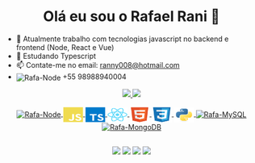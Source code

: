 <h1 align="center">Olá eu sou o Rafael Rani 👋</h1>

- 🔭 Atualmente trabalho com tecnologias javascript no backend e frontend (Node, React e Vue)
- 🌱 Estudando Typescript
- 📫 Contate-me no email: ranny008@hotmail.com
- <img align="center" alt="Rafa-Node" height="20" width="20" src="https://cdn-icons-png.flaticon.com/512/5968/5968841.png"> +55 98988940004

<div align="center">
  <a href="https://github.com/rafaballerini">
  <img height="180em" src="https://github-readme-stats.vercel.app/api?username=RafaelRani&show_icons=true&theme=tokyonight&include_all_commits=true&count_private=true"/>
  <img height="180em" src="https://github-readme-stats.vercel.app/api/top-langs/?username=RafaelRani&layout=compact&langs_count=7&theme=tokyonight"/>
</div>
<div style="display: inline_block" align="center"><br>
  <img align="center" alt="Rafa-Node" height="30" width="40" src="https://cdn-icons-png.flaticon.com/512/919/919825.png">
  <img align="center" alt="Rafa-Js" height="30" width="40" src="https://raw.githubusercontent.com/devicons/devicon/master/icons/javascript/javascript-plain.svg">
  <img align="center" alt="Rafa-Ts" height="30" width="40" src="https://raw.githubusercontent.com/devicons/devicon/master/icons/typescript/typescript-plain.svg">
  <img align="center" alt="Rafa-React" height="30" width="40" src="https://raw.githubusercontent.com/devicons/devicon/master/icons/react/react-original.svg">
  <img align="center" alt="Rafa-HTML" height="30" width="40" src="https://raw.githubusercontent.com/devicons/devicon/master/icons/html5/html5-original.svg">
  <img align="center" alt="Rafa-CSS" height="30" width="40" src="https://raw.githubusercontent.com/devicons/devicon/master/icons/css3/css3-original.svg">
  <img align="center" alt="Rafa-Python" height="30" width="40" src="https://raw.githubusercontent.com/devicons/devicon/master/icons/python/python-original.svg">
  <img align="center" alt="Rafa-MySQL" height="30" width="40" src="https://cdn.worldvectorlogo.com/logos/mysql-6.svg">
  <img align="center" alt="Rafa-MongoDB" height="30" width="40" src="https://cdn.worldvectorlogo.com/logos/mongodb-icon-1.svg">
</div>

##

<div align="center">
  <a href = "mailto:ranny008@gmail.com"><img src="https://img.shields.io/badge/-Email-%23333?style=for-the-badge&logo=gmail&logoColor=white" target="_blank"></a>
  <a href="https://www.linkedin.com/in/rafaelrani/" target="_blank"><img src="https://img.shields.io/badge/-LinkedIn-%230077B5?style=for-the-badge&logo=linkedin&logoColor=white" target="_blank"></a>
  <a href="https://www.behance.net/rafaelrani" target="_blank"><img src="https://img.shields.io/badge/-Behance-blue?style=for-the-badge&logo=behance&logoColor=white" target="_blank"></a>
  <a href="https://github.com/RafaelRani" target="_blank"><img src="https://img.shields.io/badge/GitHub-100000?style=for-the-badge&logo=github&logoColor=white"></a></div>
